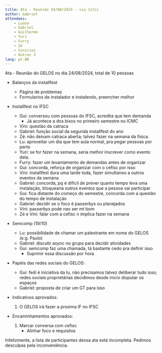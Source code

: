 ```yaml
---
title: Ata - Reunião 24/08/2024 - via Jitsi
author: Gabriel
attendees:
    - Luana
    - Gabriel
    - Guilherme
    - Yuri
    - Furry
    - Zé
    - Vinicius
    - Outros 3
lang: pt-BR
---
```


Ata - Reunião do GELOS no dia 24/08/2024, total de 10 pessoas

- Balanços da installfest
    - Página de problemas
    - Formularios de instalador e instalendo, preencher melhor

- Installfest no IFSC
    - Gui: conversou com pessoas do IFSC, acredita que tem demanda
        - Já acontece a dos bixos no primeiro semestre no ICMC
    - Vini: questão da catraca
    - Gabriel: função social da segunda installfest do ano
    - Zé: não deixam catraca aberta; talvez fazer na semana da física.
    - Lu: aproveitar um dia que tem aula normal, pra pegar pessoas por perto
    - Yuri: se for fazer na semana, seria melhor inscrever como evento dela.
    - Furry: fazer um levantamento de demandas antes de organizar
    - Gui: concorda, reforça de organizar com o cefisc por isso
    - Vini: installfest dura uma tarde toda, fazer simultaneo a outros eventos da semana
    - Gabriel: concorda, pq é dificil de prever quanto tempo leva uma instalação, bloquearia outros eventos que a pessoa vai participar
    - Gui: fica distante do começo do semestre, concorda com a questão do tempo de instalação
    - Gabriel: decidir se o foco é passerbys ou planejados
    - Vini: passerbys pode nao ser mt bom
    - Zé e Vini: falar com a cefisc n implica fazer na semana

- Semcomp (19/10)
    - Lu: possibilidade de chamar um palestrante em nome do GELOS (e.g. Paulo) 
    - Gabriel: discutir async no grupo para decidir atividades
    - Gui: semcomp faz uma chamada, tá bastante cedo pra definir isso
        - Suprimir essa discussão por hora

- Papéis das redes sociais do GELOS:
    - Gui: fedi é iniciativa da lu, não precisamos talvez deliberar tudo isso; redes sociais proprietárias decidimos desde inicio disputar os espaços
    - Gabriel: proposta de criar um GT para isso

- Indicativos aprovados:
    1. O GELOS irá fazer a proxima IF no IFSC
- Encaminhamentos aprovados:
    1. Marcar conversa com cefisc
        - Alinhar foco e requisitos

Infelizmente, a lista de participantes dessa ata está incompleta. Pedimos desculpas pela inconveniência.
